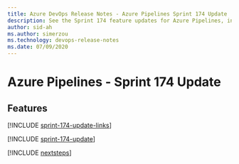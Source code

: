 ```yaml
---
title: Azure DevOps Release Notes - Azure Pipelines Sprint 174 Update
description: See the Sprint 174 feature updates for Azure Pipelines, including next steps.
author: sid-ah
ms.author: simerzou
ms.technology: devops-release-notes
ms.date: 07/09/2020
---
```


# Azure Pipelines - Sprint 174 Update

## Features

[!INCLUDE [sprint-174-update-links](../includes/pipelines/sprint-174-update-links.md)]

[!INCLUDE [sprint-174-update](../includes/pipelines/sprint-174-update.md)]

[!INCLUDE [nextsteps](../includes/nextsteps.md)]